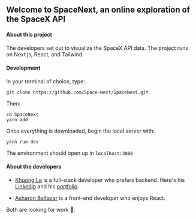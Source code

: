 ## Welcome to SpaceNext, an online exploration of the SpaceX API

#### About this project

The developers set out to visualize the SpaceX API data. The project runs on Next.js, React, and Tailwind.

#### Development

In your terminal of choice, type:

    git clone https://github.com/Space-Next/SpaceNext.git

Then:

    cd SpaceNext
    yarn add

Once everything is downloaded, begin the local server with:

    yarn run dev

The environment should open up in `localhost:3000`

#### About the developers

- [Khuong Le](https://github.com/khnghle) is a full-stack developer who prefers backend. Here's his [Linkedin](https://www.linkedin.com/in/khuonghle4/) and his [portfolio](https://khnghle.github.io/personal_portfolio/).

- [Asharon Baltazar](https://github.com/asharonbaltazar) is a front-end developer who enjoys React.

Both are looking for work 💼.

